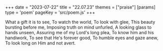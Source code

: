 +++
date = "2023-07-22"
title = "22.07.23"
themes = ["praise"]
[params]
  type = 'poem'
  pageKey = 'src/poem.js'
+++

What a gift it is to see,
To watch the world,
To look with glee,
This beauty bursting before me,
Imposing truth on mind unfurled,
A looking glass to hands unseen,
Assuring me of my Lord's long plea,
To know him and his handiwork,
To see that He's forever good,
To humble eyes and gaze anew,
To look long on Him and not avert.
